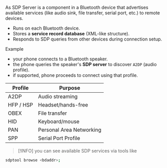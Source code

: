 As SDP Server is a component in a Bluetooth device that advertises available services (like audio sink, file transfer, serial port, etc.) to remote devices.

- Runs on each Bluetooth device.
- Stores a **service record database** (XML-like structure).
- Responds to SDP queries from other devices during connection setup.

Example
- your phone connects to a Bluetooth speaker.
- the phone queries the speaker's **SDP server** to discover `A2DP` (audio profile).
- if supported, phone proceeds to connect using that profile.

| Profile   | Purpose                  |
| --------- | ------------------------ |
| A2DP      | Audio streaming          |
| HFP / HSP | Headset/hands-free       |
| OBEX      | File transfer            |
| HID       | Keyboard/mouse           |
| PAN       | Personal Area Networking |
| SPP       | Serial Port Profile      |


> [!INFO]
> you can see available SDP services via tools like
```bash
sdptool browse <bdaddr>;
```

